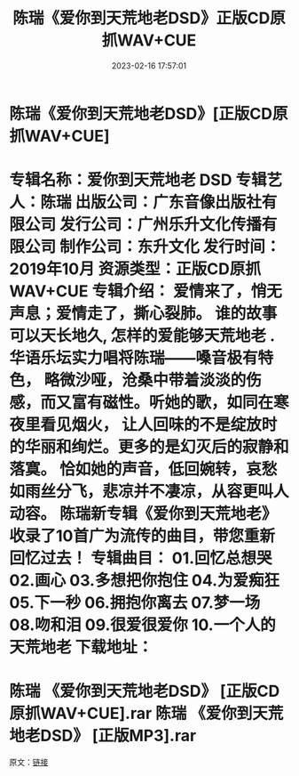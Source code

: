 ﻿---
title: 陈瑞《爱你到天荒地老DSD》正版CD原抓WAV+CUE
date: 2023-02-16 17:57:01
categories: WAV车载音乐、镜像
tags: 华语中文
---
# 陈瑞《爱你到天荒地老DSD》[正版CD原抓WAV+CUE]

专辑名称：爱你到天荒地老 DSD
专辑艺人：陈瑞
出版公司：广东音像出版社有限公司
发行公司：广州乐升文化传播有限公司
制作公司：东升文化
发行时间：2019年10月
资源类型：正版CD原抓WAV+CUE
专辑介绍：
爱情来了，悄无声息；爱情走了，撕心裂肺。
谁的故事可以天长地久,
怎样的爱能够天荒地老 .
华语乐坛实力唱将陈瑞——嗓音极有特色，
略微沙哑，沧桑中带着淡淡的伤感，而又富有磁性。听她的歌，如同在寒夜里看见烟火，
让人回味的不是绽放时的华丽和绚烂。更多的是幻灭后的寂静和落寞。
恰如她的声音，低回婉转，哀愁如雨丝分飞，悲凉并不凄凉，从容更叫人动容。
陈瑞新专辑《爱你到天荒地老》收录了10首广为流传的曲目，带您重新回忆过去！
专辑曲目：
01.回忆总想哭
02.画心
03.多想把你抱住
04.为爱痴狂
05.下一秒
06.拥抱你离去
07.梦一场
08.吻和泪
09.很爱很爱你
10.一个人的天荒地老
下载地址：
==============================
陈瑞 《爱你到天荒地老DSD》
[正版CD原抓WAV+CUE].rar
陈瑞 《爱你到天荒地老DSD》
[正版MP3].rar
==============================
原文：[链接](https://blog.sina.com.cn/s/blog_1647c7e76010310ta.html)